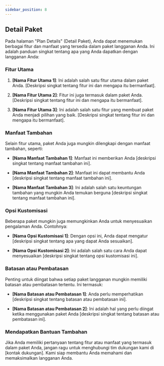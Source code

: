 ```yaml
---
sidebar_position: 8
---
```


## Detail Paket

Pada halaman "Plan Details" (Detail Paket), Anda dapat menemukan berbagai fitur dan manfaat yang tersedia dalam paket langganan Anda. Ini adalah panduan singkat tentang apa yang Anda dapatkan dengan langganan Anda:

### Fitur Utama

1. **[Nama Fitur Utama 1]**: Ini adalah salah satu fitur utama dalam paket Anda. [Deskripsi singkat tentang fitur ini dan mengapa itu bermanfaat].

2. **[Nama Fitur Utama 2]**: Fitur ini juga termasuk dalam paket Anda. [Deskripsi singkat tentang fitur ini dan mengapa itu bermanfaat].

3. **[Nama Fitur Utama 3]**: Ini adalah salah satu fitur yang membuat paket Anda menjadi pilihan yang baik. [Deskripsi singkat tentang fitur ini dan mengapa itu bermanfaat].

### Manfaat Tambahan

Selain fitur utama, paket Anda juga mungkin dilengkapi dengan manfaat tambahan, seperti:

- **[Nama Manfaat Tambahan 1]**: Manfaat ini memberikan Anda [deskripsi singkat tentang manfaat tambahan ini].

- **[Nama Manfaat Tambahan 2]**: Manfaat ini dapat membantu Anda [deskripsi singkat tentang manfaat tambahan ini].

- **[Nama Manfaat Tambahan 3]**: Ini adalah salah satu keuntungan tambahan yang mungkin Anda temukan berguna [deskripsi singkat tentang manfaat tambahan ini].

### Opsi Kustomisasi

Beberapa paket mungkin juga memungkinkan Anda untuk menyesuaikan pengalaman Anda. Contohnya:

- **[Nama Opsi Kustomisasi 1]**: Dengan opsi ini, Anda dapat mengatur [deskripsi singkat tentang apa yang dapat Anda sesuaikan].

- **[Nama Opsi Kustomisasi 2]**: Ini adalah salah satu cara Anda dapat menyesuaikan [deskripsi singkat tentang opsi kustomisasi ini].

### Batasan atau Pembatasan

Penting untuk diingat bahwa setiap paket langganan mungkin memiliki batasan atau pembatasan tertentu. Ini termasuk:

- **[Nama Batasan atau Pembatasan 1]**: Anda perlu memperhatikan [deskripsi singkat tentang batasan atau pembatasan ini].

- **[Nama Batasan atau Pembatasan 2]**: Ini adalah hal yang perlu diingat ketika menggunakan paket Anda [deskripsi singkat tentang batasan atau pembatasan ini].

### Mendapatkan Bantuan Tambahan

Jika Anda memiliki pertanyaan tentang fitur atau manfaat yang termasuk dalam paket Anda, jangan ragu untuk menghubungi tim dukungan kami di [kontak dukungan]. Kami siap membantu Anda memahami dan memaksimalkan langganan Anda.

